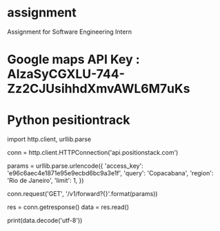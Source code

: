# assignment
Assignment for Software Engineering Intern
# Google maps API Key : AIzaSyCGXLU-744-Zz2CJUsihhdXmvAWL6M7uKs

# Python pesitiontrack
import http.client, urllib.parse

conn = http.client.HTTPConnection('api.positionstack.com')

params = urllib.parse.urlencode({
    'access_key': 'e96c6aec4e1871e95e9ecbd6bc9a3e1f',
    'query': 'Copacabana',
    'region': 'Rio de Janeiro',
    'limit': 1,
    })

conn.request('GET', '/v1/forward?{}'.format(params))

res = conn.getresponse()
data = res.read()

print(data.decode('utf-8'))
